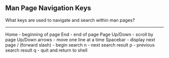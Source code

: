 ## Man Page Navigation Keys

What keys are used to navigate and search within man pages?

---

Home - beginning of page
End - end of page
Page Up/Down - scroll by page
Up/Down arrows - move one line at a time
Spacebar - display next page
/ (forward slash) - begin search
n - next search result
p - previous search result
q - quit and return to shell

